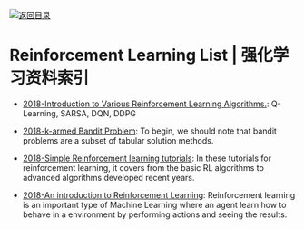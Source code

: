 [![返回目录](https://user-images.githubusercontent.com/5803001/38079637-ff0abcf0-3371-11e8-9b76-ad651620afc7.jpg)](https://github.com/wxyyxc1992/Awesome-Lists)

# Reinforcement Learning List | 强化学习资料索引

- [2018-Introduction to Various Reinforcement Learning Algorithms.](https://parg.co/UVN): Q-Learning, SARSA, DQN, DDPG

- [2018-k-armed Bandit Problem](https://oneraynyday.github.io/ml/2018/05/03/Reinforcement-Learning-Bandit/): To begin, we should note that bandit problems are a subset of tabular solution methods.

- [2018-Simple Reinforcement learning tutorials](https://github.com/MorvanZhou/Reinforcement-learning-with-tensorflow): In these tutorials for reinforcement learning, it covers from the basic RL algorithms to advanced algorithms developed recent years.

* [2018-An introduction to Reinforcement Learning](https://medium.freecodecamp.org/an-introduction-to-reinforcement-learning-4339519de419): Reinforcement learning is an important type of Machine Learning where an agent learn how to behave in a environment by performing actions and seeing the results.
